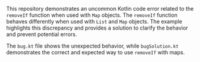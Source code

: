 This repository demonstrates an uncommon Kotlin code error related to the `removeIf` function when used with `Map` objects. The `removeIf` function behaves differently when used with `List` and `Map` objects.  The example highlights this discrepancy and provides a solution to clarify the behavior and prevent potential errors. 

The `bug.kt` file shows the unexpected behavior, while `bugSolution.kt` demonstrates the correct and expected way to use `removeIf` with maps.